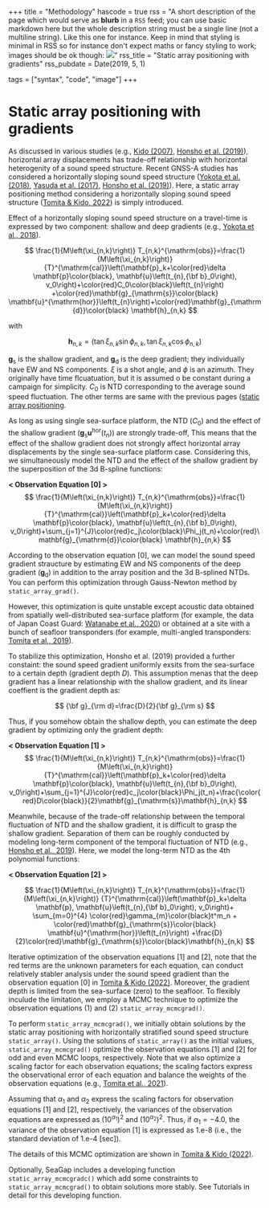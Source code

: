 +++
title = "Methodology"
hascode = true
rss = "A short description of the page which would serve as **blurb** in a `RSS` feed; you can use basic markdown here but the whole description string must be a single line (not a multiline string). Like this one for instance. Keep in mind that styling is minimal in RSS so for instance don't expect maths or fancy styling to work; images should be ok though: ![](https://upload.wikimedia.org/wikipedia/en/b/b0/Rick_and_Morty_characters.jpg)"
rss_title = "Static array positioning with gradients"
rss_pubdate = Date(2019, 5, 1)

tags = ["syntax", "code", "image"]
+++

# Static array positioning with gradients

As discussed in various studies (e.g., [Kido (2007)](https://earth-planets-space.springeropen.com/articles/10.1186/BF03352027), [Honsho et al. (2019)](https://agupubs.onlinelibrary.wiley.com/doi/full/10.1029/2018JB017135)), horizontal array displacements has trade-off relationship with horizontal heterogenity of a sound speed structure.
Recent GNSS-A studies has considered a horizontally sloping sound speed structure ([Yokota et al. (2018)](https://link.springer.com/article/10.1007/s11001-018-9362-7), [Yasuda et al. (2017)](https://agupubs.onlinelibrary.wiley.com/doi/full/10.1002/2017GL072918), [Honsho et al. (2019)](https://agupubs.onlinelibrary.wiley.com/doi/full/10.1029/2018JB017135)).
Here, a static array positioning method considering a horizontally sloping sound speed structure ([Tomita & Kido, 2022](https://earth-planets-space.springeropen.com/articles/10.1186/s40623-022-01740-0)) is simply introduced. 

Effect of a horizontally sloping sound speed structure on a travel-time is expressed by two component: shallow and deep gradients (e.g., [Yokota et al., 2018](https://link.springer.com/article/10.1007/s11001-018-9362-7)).

$$ \frac{1}{M\left(\xi_{n,k}\right)} T_{n,k}^{\mathrm{obs}}=\frac{1}{M\left(\xi_{n,k}\right)} {T}^{\mathrm{cal}}\left(\mathbf{p}_k+\color{red}\delta \mathbf{p}\color{black}, \mathbf{u}\left(t_{n},{\bf b}_0\right), v_0\right)+\color{red}C_0\color{black}\left(t_{n}\right) +\color{red}\mathbf{g}_{\mathrm{s}}\color{black} \mathbf{u}^{\mathrm{hor}}\left(t_{n}\right)+\color{red}\mathbf{g}_{\mathrm{d}}\color{black} \mathbf{h}_{n,k} $$

with

$$ \mathbf{h}_{n,k}=\left(\tan \xi_{n,k} \sin \phi_{n,k}, \tan \xi_{n,k} \cos \phi_{n,k}\right) $$

$\mathbf{g}_{\mathrm{s}}$ is the shallow gradient, and $\mathbf{g}_{\mathrm{d}}$ is the deep gradient; they individually have EW and NS components.
$\xi$ is a shot angle, and $\phi$ is an azimuth.
They originally have time flcuatuation, but it is assumed o be constant during a campaign for simplicity.
$C_0$ is NTD corresponding to the average sound speed fluctuation.
The other terms are same with the previous pages ([static array positioning](/methodstatic/).

As long as using single sea-surface platform, the NTD ($C_0$) and the effect of the shallow gradient ($\mathbf{g}_{\mathrm{s}}\mathbf{u}^{\mathrm{hor}}\left(t_{n}\right)$) are strongly trade-off,
This means that the effect of the shallow gradient does not strongly affect horizontal array displacements by the single sea-surface platform case.
Considering this, we simultaneously model the NTD and the effect of the shallow gradient by the superposition of the 3d B-spline functions:

**< Observation Equation [0] >**
$$ \frac{1}{M\left(\xi_{n,k}\right)} T_{n,k}^{\mathrm{obs}}=\frac{1}{M\left(\xi_{n,k}\right)} {T}^{\mathrm{cal}}\left(\mathbf{p}_k+\color{red}\delta \mathbf{p}\color{black}, \mathbf{u}\left(t_{n},{\bf b}_0\right), v_0\right)+\sum_{j=1}^{J}\color{red}c_j\color{black}\Phi_j(t_n)+\color{red}\mathbf{g}_{\mathrm{d}}\color{black} \mathbf{h}_{n,k} $$

According to the observation equation [0], we can model the sound speed gradient straucture by estimating EW and NS components of the deep gradient ($\mathbf{g}_{\mathrm{d}}$) in addition to the array position and the 3d B-splined NTDs.
You can perform this optimization through Gauss-Newton method by `static_array_grad()`.

However, this optimization is quite unstable except acoustic data obtained from spatially well-distributed sea-surface platform (for example, the data of Japan Coast Guard: [Watanabe et al., 2020](https://www.frontiersin.org/articles/10.3389/feart.2020.597532/full)) or obtained at a site with a bunch of seafloor transponders (for example, multi-angled transponders: [Tomita et al., 2019](https://earth-planets-space.springeropen.com/articles/10.1186/s40623-019-1082-y)).

To stabilize this optimization, Honsho et al. (2019) provided a further constaint: the sound speed gradient uniformly exsits from the sea-surface to a certain depth (gradient depth $D$).
This assumption menas that the deep gradient has a linear relationship with the shallow gradient, and its linear coeffient is the gradient depth as:

$$ {\bf g}_{\rm d}=\frac{D}{2}{\bf g}_{\rm s} $$

Thus, if you somehow obtain the shallow depth, you can estimate the deep gradient by optimizing only the gradient depth:

**< Observation Equation [1] >**
$$ \frac{1}{M\left(\xi_{n,k}\right)} T_{n,k}^{\mathrm{obs}}=\frac{1}{M\left(\xi_{n,k}\right)} {T}^{\mathrm{cal}}\left(\mathbf{p}_k+\color{red}\delta \mathbf{p}\color{black}, \mathbf{u}\left(t_{n},{\bf b}_0\right), v_0\right)+\sum_{j=1}^{J}\color{red}c_j\color{black}\Phi_j(t_n)+\frac{\color{red}D\color{black}}{2}\mathbf{g}_{\mathrm{s}}\mathbf{h}_{n,k} $$

Meanwhile, because of the trade-off relationship between the temporal fluctuation of NTD and the shallow gradient, it is difficult to grasp the shallow gradient.
Separation of them can be roughly conducted by modeling long-term component of the temporal fluctuation of NTD (e.g., [Honsho et al., 2019](https://agupubs.onlinelibrary.wiley.com/doi/full/10.1029/2018JB017135)).
Here, we model the long-term NTD as the 4th polynomial functions:

**< Observation Equation [2] >**

$$ \frac{1}{M\left(\xi_{n,k}\right)} T_{n,k}^{\mathrm{obs}}=\frac{1}{M\left(\xi_{n,k}\right)} {T}^{\mathrm{cal}}\left(\mathbf{p}_k+\delta \mathbf{p}, \mathbf{u}\left(t_{n},{\bf b}_0\right), v_0\right)+ \sum_{m=0}^{4} \color{red}\gamma_{m}\color{black}t^m_n + \color{red}\mathbf{g}_{\mathrm{s}}\color{black} \mathbf{u}^{\mathrm{hor}}\left(t_{n}\right) +\frac{D}{2}\color{red}\mathbf{g}_{\mathrm{s}}\color{black}\mathbf{h}_{n,k} $$

Iterative optimization of the observation equations [1] and [2], note that the red terms are the unknown parameters for each equation, can conduct relatively stabler analysis under the sound speed gradient than the observation equation [0] in [Tomita & Kido (2022)](https://earth-planets-space.springeropen.com/articles/10.1186/s40623-022-01740-0).
Moreover, the gradient depth is limited from the sea-surface (zero) to the seafloor.
To flexibly inculude the limitation, we employ a MCMC technique to optimize the observation equations (1) and (2) `static_array_mcmcgrad()`.
 
To perform `static_array_mcmcgrad()`, we initially obtain solutions by the static array positioning with horizontally stratified sound speed structure `static_array()`.
Using the solutions of `static_array()` as the initial values, `static_array_mcmcgrad()` optimize the observation equations [1] and [2] for odd and even MCMC loops, respectively.
Note that we also optimize a scaling factor for each observation equations; the scaling factors express the observational error of each equation and balance the weights of the observation equations (e.g., [Tomita et al., 2021](https://agupubs.onlinelibrary.wiley.com/doi/full/10.1029/2020JB020991)). 

Assuming that $\alpha_1$ and $\alpha_2$ express the scaling factors for observation equations [1] and [2], respectively, the variances of the observation equations are expressed as $\left(10^{\alpha_1}\right)^2$ and $\left(10^{\alpha_2}\right)^2$.
Thus, if $\alpha_1=-4.0$, the variance of the observation equation [1] is expressed as 1.e-8 (i.e., the standard deviation of 1.e-4 [sec]).

The details of this MCMC optimization are shown in [Tomita & Kido (2022)](https://earth-planets-space.springeropen.com/articles/10.1186/s40623-022-01740-0).

Optionally, SeaGap includes a developing function `static_array_mcmcgradc()` which add some constraints to `static_array_mcmcgrad()` to obtain solutions more stably.
See Tutorials in detail for this developing function. 
                                                     
